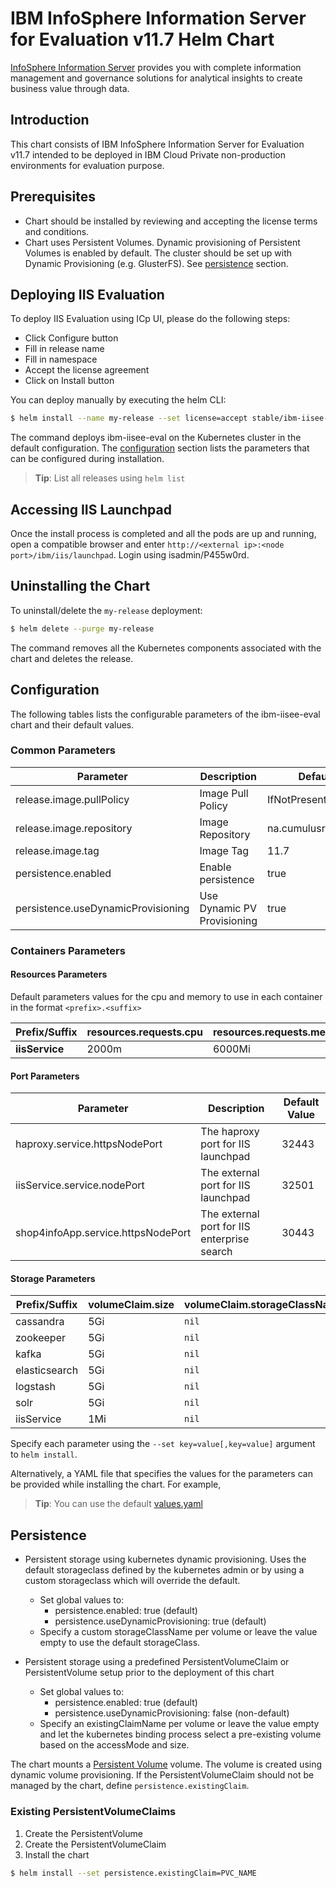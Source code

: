 # IBM InfoSphere Information Server for Evaluation v11.7 Helm Chart

[InfoSphere Information Server](https://www.ibm.com/analytics/us/en/technology/information-server/) provides you with complete information management and governance solutions for analytical insights to create business value through data. 

## Introduction

This chart consists of IBM InfoSphere Information Server for Evaluation v11.7 intended to be deployed in IBM Cloud Private non-production environments for evaluation purpose. 

## Prerequisites

- Chart should be installed by reviewing and accepting the license terms and conditions.
- Chart uses Persistent Volumes. Dynamic provisioning of Persistent Volumes is enabled by default. The cluster should be set up with Dynamic Provisioning (e.g. GlusterFS). See [persistence](#persistence) section.


## Deploying IIS Evaluation 

To deploy IIS Evaluation using ICp UI, please do the following steps:
- Click Configure button
- Fill in release name
- Fill in namespace
- Accept the license agreement
- Click on Install button

You can deploy manually by executing the helm CLI:

```bash
$ helm install --name my-release --set license=accept stable/ibm-iisee-eval
```

The command deploys ibm-iisee-eval on the Kubernetes cluster in the default configuration. The [configuration](#configuration) section lists the parameters that can be configured during installation.

> **Tip**: List all releases using `helm list`

## Accessing IIS Launchpad 

Once the install process is completed and all the pods are up and running, open a compatible browser and enter `http://<external ip>:<node port>/ibm/iis/launchpad`. Login using isadmin/P455w0rd.

## Uninstalling the Chart

To uninstall/delete the `my-release` deployment:

```bash
$ helm delete --purge my-release
```

The command removes all the Kubernetes components associated with the chart and deletes the release. 

## Configuration

The following tables lists the configurable parameters of the ibm-iisee-eval chart and their default values.

### Common Parameters

| Parameter                                 | Description                       | Default Value                |
|-------------------------------------------|-----------------------------------|------------------------------|
| release.image.pullPolicy                  | Image Pull Policy                 | IfNotPresent                 |
| release.image.repository                  | Image Repository                  | na.cumulusrepo.com/iigicp   |
| release.image.tag                         | Image Tag                         | 11.7                        |
| persistence.enabled                       | Enable persistence                | true                         |
| persistence.useDynamicProvisioning        | Use Dynamic PV Provisioning       | true                         |

### Containers Parameters


#### Resources Parameters

Default parameters values for the cpu and memory to use in each container in the format `<prefix>.<suffix>`

|  Prefix/Suffix                |resources.requests.cpu|resources.requests.memory|
|-------------------------------|----------------------|-------------------------|
|**iisService**		        |2000m                 |6000Mi                   |

#### Port Parameters

| Parameter                           | Description                                      | Default Value                |
|-------------------------------------|--------------------------------------------------|------------------------------|
| haproxy.service.httpsNodePort       | The haproxy port for IIS launchpad               | 32443                        |
| iisService.service.nodePort         | The external port for IIS launchpad              | 32501                        |
| shop4infoApp.service.httpsNodePort  | The external port for IIS enterprise search      | 30443                        |

#### Storage Parameters

| Prefix/Suffix                         | volumeClaim.size          | volumeClaim.storageClassName | volumeClaim.existingClaimName|
|---------------------------------------|---------------------------|------------------------------|------------------------------|
|cassandra                              | 5Gi                       | `nil`                        |  `nil`                       |
|zookeeper                              | 5Gi                       | `nil`                        |  `nil`                       |
|kafka                                  | 5Gi                       | `nil`                        |  `nil`                       |
|elasticsearch                          | 5Gi                       | `nil`                        |  `nil`                       |
|logstash                               | 5Gi                       | `nil`                        |  `nil`                       |
|solr                                   | 5Gi                       | `nil`                        |  `nil`                       |
|iisService                             | 1Mi                       | `nil`                        |  `nil`                       |

Specify each parameter using the `--set key=value[,key=value]` argument to `helm install`.

Alternatively, a YAML file that specifies the values for the parameters can be provided while installing the chart. For example,

> **Tip**: You can use the default [values.yaml](values.yaml)

## Persistence

- Persistent storage using kubernetes dynamic provisioning. Uses the default storageclass defined by the kubernetes admin or by using a custom storageclass which will override the default.
  - Set global values to:
    - persistence.enabled: true (default)
    - persistence.useDynamicProvisioning: true (default)
  - Specify a custom storageClassName per volume or leave the value empty to use the default storageClass.

- Persistent storage using a predefined PersistentVolumeClaim or PersistentVolume setup prior to the deployment of this chart
  - Set global values to:
    - persistence.enabled: true (default)
    - persistence.useDynamicProvisioning: false (non-default)
  - Specify an existingClaimName per volume or leave the value empty and let the kubernetes binding process select a pre-existing volume based on the accessMode and size.    

The chart mounts a [Persistent Volume](http://kubernetes.io/docs/user-guide/persistent-volumes/) volume. The volume is created using dynamic volume provisioning. If the PersistentVolumeClaim should not be managed by the chart, define `persistence.existingClaim`.

### Existing PersistentVolumeClaims

1. Create the PersistentVolume
1. Create the PersistentVolumeClaim
1. Install the chart
```bash
$ helm install --set persistence.existingClaim=PVC_NAME
```

